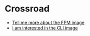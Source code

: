 # Crossroad

- [Tell me more about the FPM image](./fpm/README.md)
- [I am interested in the CLI image](./cli/README.md)
